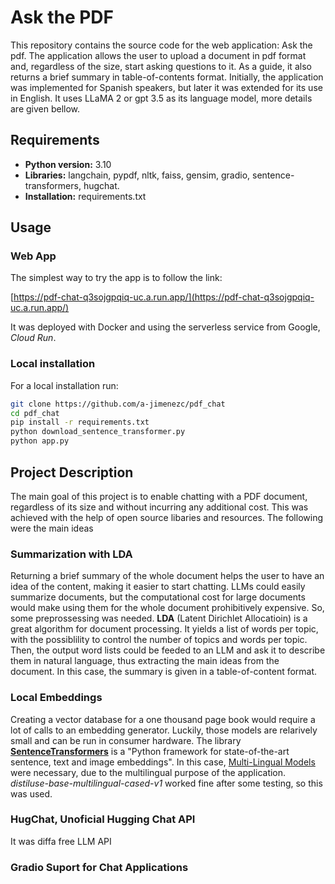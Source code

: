 # Ask the PDF

This repository contains the source code for the web application: Ask the pdf. The application allows the user to upload a document in pdf format and, regardless of the size, start asking questions to it. As a guide, it also returns a brief summary in table-of-contents format. Initially, the application was implemented for Spanish speakers, but later it was extended for its use in English. It uses LLaMA 2 or gpt 3.5 as its language model, more details are given bellow.

## Requirements

* **Python version:** 3.10
* **Libraries:** langchain, pypdf, nltk, faiss, gensim, gradio, sentence-transformers, hugchat.
* **Installation:** requirements.txt

## Usage

### Web App
The simplest way to try the app is to follow the link: 

[https://pdf-chat-q3sojgpqiq-uc.a.run.app/](https://pdf-chat-q3sojgpqiq-uc.a.run.app/)

It was deployed with Docker and using the serverless service from Google, *Cloud Run*.

### Local installation
For a local installation run:

```bash
git clone https://github.com/a-jimenezc/pdf_chat
cd pdf_chat
pip install -r requirements.txt
python download_sentence_transformer.py
python app.py
```

## Project Description

The main goal of this project is to enable chatting with a PDF document, regardless of its size and without incurring any additional cost. This was achieved with the help of open source libaries and resources. The following were the main ideas

### Summarization with LDA
Returning a brief summary of the whole document helps the user to have an idea of the content, making it easier to start chatting. LLMs could easily summarize documents, but the computational cost for large documents would make using them for the whole document prohibitively expensive. So, some preprossessing was needed. **LDA** (Latent Dirichlet Allocatioin) is a great algorithm for document processing. It yields a list of words per topic, with the possiblility to control the number of topics and words per topic. Then, the output word lists could be feeded to an LLM and ask it to describe them in natural language, thus extracting the main ideas from the document. In this case, the summary is given in a table-of-content format.

### Local Embeddings
Creating a vector database for a one thousand page book would require a lot of calls to an embedding generator. Luckily, those models are relarively small and can be run in consumer hardware. The library **[SentenceTransformers](https://www.sbert.net)** is a "Python framework for state-of-the-art sentence, text and image embeddings". In this case, [Multi-Lingual Models](https://www.sbert.net/docs/pretrained_models.html#multi-lingual-models) were necessary, due to the multilingual purpose of the application. *distiluse-base-multilingual-cased-v1* worked fine after some testing, so this was used.

### HugChat, Unoficial Hugging Chat API
It was diffa free LLM API


### Gradio Suport for Chat Applications




